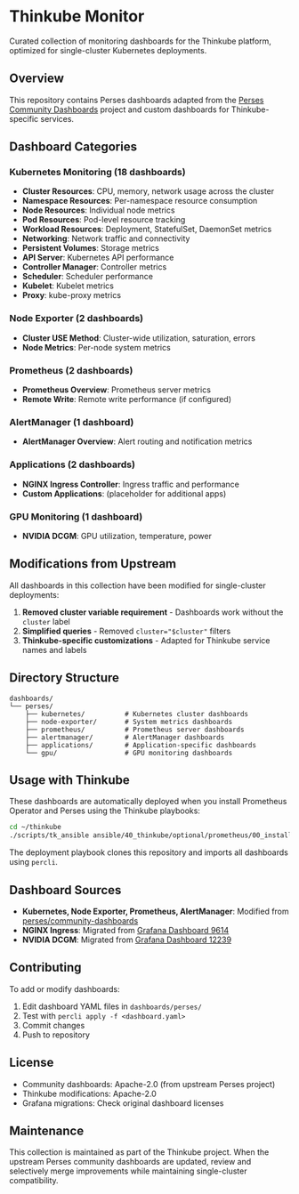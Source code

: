 # Thinkube Monitor

Curated collection of monitoring dashboards for the Thinkube platform, optimized for single-cluster Kubernetes deployments.

## Overview

This repository contains Perses dashboards adapted from the [Perses Community Dashboards](https://github.com/perses/community-dashboards) project and custom dashboards for Thinkube-specific services.

## Dashboard Categories

### Kubernetes Monitoring (18 dashboards)
- **Cluster Resources**: CPU, memory, network usage across the cluster
- **Namespace Resources**: Per-namespace resource consumption
- **Node Resources**: Individual node metrics
- **Pod Resources**: Pod-level resource tracking
- **Workload Resources**: Deployment, StatefulSet, DaemonSet metrics
- **Networking**: Network traffic and connectivity
- **Persistent Volumes**: Storage metrics
- **API Server**: Kubernetes API performance
- **Controller Manager**: Controller metrics
- **Scheduler**: Scheduler performance
- **Kubelet**: Kubelet metrics
- **Proxy**: kube-proxy metrics

### Node Exporter (2 dashboards)
- **Cluster USE Method**: Cluster-wide utilization, saturation, errors
- **Node Metrics**: Per-node system metrics

### Prometheus (2 dashboards)
- **Prometheus Overview**: Prometheus server metrics
- **Remote Write**: Remote write performance (if configured)

### AlertManager (1 dashboard)
- **AlertManager Overview**: Alert routing and notification metrics

### Applications (2 dashboards)
- **NGINX Ingress Controller**: Ingress traffic and performance
- **Custom Applications**: (placeholder for additional apps)

### GPU Monitoring (1 dashboard)
- **NVIDIA DCGM**: GPU utilization, temperature, power

## Modifications from Upstream

All dashboards in this collection have been modified for single-cluster deployments:

1. **Removed cluster variable requirement** - Dashboards work without the `cluster` label
2. **Simplified queries** - Removed `cluster="$cluster"` filters
3. **Thinkube-specific customizations** - Adapted for Thinkube service names and labels

## Directory Structure

```
dashboards/
└── perses/
    ├── kubernetes/          # Kubernetes cluster dashboards
    ├── node-exporter/       # System metrics dashboards
    ├── prometheus/          # Prometheus server dashboards
    ├── alertmanager/        # AlertManager dashboards
    ├── applications/        # Application-specific dashboards
    └── gpu/                 # GPU monitoring dashboards
```

## Usage with Thinkube

These dashboards are automatically deployed when you install Prometheus Operator and Perses using the Thinkube playbooks:

```bash
cd ~/thinkube
./scripts/tk_ansible ansible/40_thinkube/optional/prometheus/00_install.yaml
```

The deployment playbook clones this repository and imports all dashboards using `percli`.

## Dashboard Sources

- **Kubernetes, Node Exporter, Prometheus, AlertManager**: Modified from [perses/community-dashboards](https://github.com/perses/community-dashboards)
- **NGINX Ingress**: Migrated from [Grafana Dashboard 9614](https://grafana.com/grafana/dashboards/9614)
- **NVIDIA DCGM**: Migrated from [Grafana Dashboard 12239](https://grafana.com/grafana/dashboards/12239)

## Contributing

To add or modify dashboards:

1. Edit dashboard YAML files in `dashboards/perses/`
2. Test with `percli apply -f <dashboard.yaml>`
3. Commit changes
4. Push to repository

## License

- Community dashboards: Apache-2.0 (from upstream Perses project)
- Thinkube modifications: Apache-2.0
- Grafana migrations: Check original dashboard licenses

## Maintenance

This collection is maintained as part of the Thinkube project. When the upstream Perses community dashboards are updated, review and selectively merge improvements while maintaining single-cluster compatibility.
